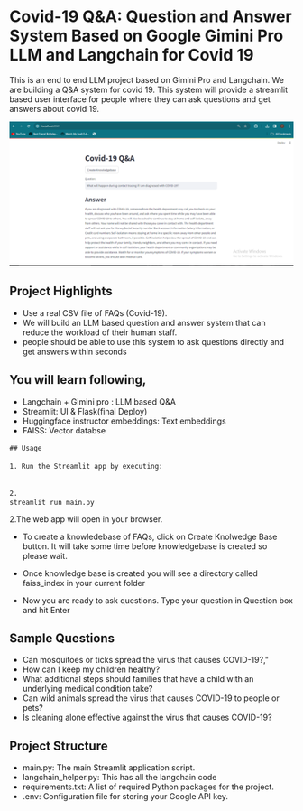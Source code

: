 
# Covid-19 Q&A: Question and Answer System Based on Google Gimini Pro LLM and Langchain for Covid 19 

This is an end to end LLM project based on Gimini Pro and Langchain. We are building a Q&A system for covid 19. This system will provide a streamlit based user interface for people where they can ask questions and get answers about covid 19. 

![](corona_q_and_a.png)

## Project Highlights

- Use a real CSV file of FAQs (Covid-19). 
- We will build an LLM based question and answer system that can reduce the workload of their human staff.
- people should be able to use this system to ask questions directly and get answers within seconds

## You will learn following,
  - Langchain + Gimini pro : LLM based Q&A
  - Streamlit: UI & Flask(final Deploy)
  - Huggingface instructor embeddings: Text embeddings
  - FAISS: Vector databse

```
## Usage

1. Run the Streamlit app by executing:


2.
streamlit run main.py

```

2.The web app will open in your browser.

- To create a knowledebase of FAQs, click on Create Knolwedge Base button. It will take some time before knowledgebase is created so please wait.

- Once knowledge base is created you will see a directory called faiss_index in your current folder

- Now you are ready to ask questions. Type your question in Question box and hit Enter

## Sample Questions
  - Can mosquitoes or ticks spread the virus that causes COVID-19?,"
  - How can I keep my children healthy?
  - What additional steps should families that have a child with an underlying medical condition take?
  - Can wild animals spread the virus that causes COVID-19 to people or pets?
  - Is cleaning alone effective against the virus that causes COVID-19?

## Project Structure

- main.py: The main Streamlit application script.
- langchain_helper.py: This has all the langchain code
- requirements.txt: A list of required Python packages for the project.
- .env: Configuration file for storing your Google API key.